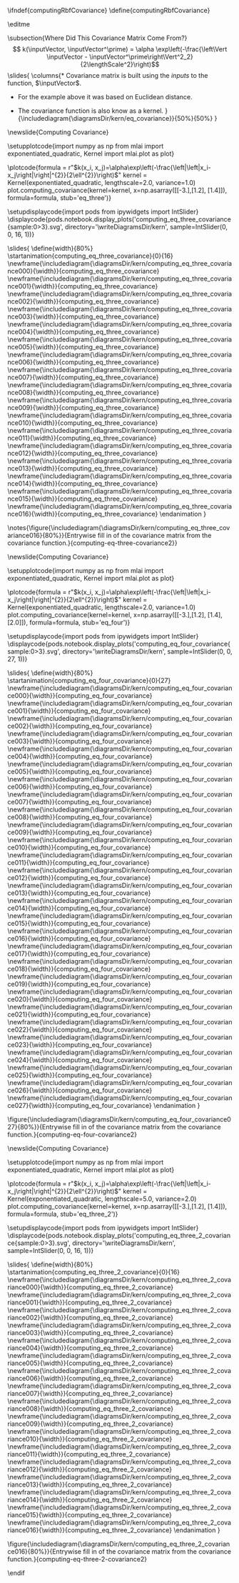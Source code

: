 \ifndef{computingRbfCovariance}
\define{computingRbfCovariance}

\editme

\subsection{Where Did This Covariance Matrix Come From?}
$$
k(\inputVector, \inputVector^\prime) = \alpha \exp\left(-\frac{\left\Vert \inputVector - \inputVector^\prime\right\Vert^2_2}{2\lengthScale^2}\right)$$
\slides{
\columns{* Covariance matrix is built using the *inputs* to the function, $\inputVector$.

* For the example above it was based on Euclidean distance.

* The covariance function is also know as a kernel.
}{\includediagram{\diagramsDir/kern/eq_covariance}}{50%}{50%}
}

\newslide{Computing Covariance}

\setupplotcode{import numpy as np
from mlai import exponentiated_quadratic, Kernel
import mlai.plot as plot}

\plotcode{formula = r"$k(x_i, x_j)=\alpha\exp\left(-\frac{\left|\left|x_i-x_j\right|\right|^{2}}{2\ell^{2}}\right)$"
kernel = Kernel(exponentiated_quadratic, lengthscale=2.0, variance=1.0)
plot.computing_covariance(kernel=kernel, x=np.asarray([[-3.],[1.2], [1.4]]), 
                          formula=formula,
						  stub='eq_three')}


\setupdisplaycode{import pods
from ipywidgets import IntSlider}
\displaycode{pods.notebook.display_plots('computing_eq_three_covariance{sample:0>3}.svg', 
                            directory='\writeDiagramsDir/kern', 
							sample=IntSlider(0, 0, 16, 1))}

\slides{
\define{width}{80%}
\startanimation{computing_eq_three_covariance}{0}{16}
\newframe{\includediagram{\diagramsDir/kern/computing_eq_three_covariance000}{\width}}{computing_eq_three_covariance}
\newframe{\includediagram{\diagramsDir/kern/computing_eq_three_covariance001}{\width}}{computing_eq_three_covariance}
\newframe{\includediagram{\diagramsDir/kern/computing_eq_three_covariance002}{\width}}{computing_eq_three_covariance}
\newframe{\includediagram{\diagramsDir/kern/computing_eq_three_covariance003}{\width}}{computing_eq_three_covariance}
\newframe{\includediagram{\diagramsDir/kern/computing_eq_three_covariance004}{\width}}{computing_eq_three_covariance}
\newframe{\includediagram{\diagramsDir/kern/computing_eq_three_covariance005}{\width}}{computing_eq_three_covariance}
\newframe{\includediagram{\diagramsDir/kern/computing_eq_three_covariance006}{\width}}{computing_eq_three_covariance}
\newframe{\includediagram{\diagramsDir/kern/computing_eq_three_covariance007}{\width}}{computing_eq_three_covariance}
\newframe{\includediagram{\diagramsDir/kern/computing_eq_three_covariance008}{\width}}{computing_eq_three_covariance}
\newframe{\includediagram{\diagramsDir/kern/computing_eq_three_covariance009}{\width}}{computing_eq_three_covariance}
\newframe{\includediagram{\diagramsDir/kern/computing_eq_three_covariance010}{\width}}{computing_eq_three_covariance}
\newframe{\includediagram{\diagramsDir/kern/computing_eq_three_covariance011}{\width}}{computing_eq_three_covariance}
\newframe{\includediagram{\diagramsDir/kern/computing_eq_three_covariance012}{\width}}{computing_eq_three_covariance}
\newframe{\includediagram{\diagramsDir/kern/computing_eq_three_covariance013}{\width}}{computing_eq_three_covariance}
\newframe{\includediagram{\diagramsDir/kern/computing_eq_three_covariance014}{\width}}{computing_eq_three_covariance}
\newframe{\includediagram{\diagramsDir/kern/computing_eq_three_covariance015}{\width}}{computing_eq_three_covariance}
\newframe{\includediagram{\diagramsDir/kern/computing_eq_three_covariance016}{\width}}{computing_eq_three_covariance}
\endanimation
}

\notes{\figure{\includediagram{\diagramsDir/kern/computing_eq_three_covariance016}{80%}}{Entrywise fill in of the covariance matrix from the covariance function.}{computing-eq-three-covariance2}}


\newslide{Computing Covariance}

\setupplotcode{import numpy as np
from mlai import exponentiated_quadratic, Kernel
import mlai.plot as plot}

\plotcode{formula = r"$k(x_i, x_j)=\alpha\exp\left(-\frac{\left|\left|x_i-x_j\right|\right|^{2}}{2\ell^{2}}\right)$"
kernel = Kernel(exponentiated_quadratic, lengthscale=2.0, variance=1.0)
plot.computing_covariance(kernel=kernel, x=np.asarray([[-3.],[1.2], [1.4], [2.0]]), 
                          formula=formula,
						  stub='eq_four')}


\setupdisplaycode{import pods
from ipywidgets import IntSlider}
\displaycode{pods.notebook.display_plots('computing_eq_four_covariance{sample:0>3}.svg', 
                            directory='\writeDiagramsDir/kern', 
							sample=IntSlider(0, 0, 27, 1))}

\slides{
\define{width}{80%}
\startanimation{computing_eq_four_covariance}{0}{27}
\newframe{\includediagram{\diagramsDir/kern/computing_eq_four_covariance000}{\width}}{computing_eq_four_covariance}
\newframe{\includediagram{\diagramsDir/kern/computing_eq_four_covariance001}{\width}}{computing_eq_four_covariance}
\newframe{\includediagram{\diagramsDir/kern/computing_eq_four_covariance002}{\width}}{computing_eq_four_covariance}
\newframe{\includediagram{\diagramsDir/kern/computing_eq_four_covariance003}{\width}}{computing_eq_four_covariance}
\newframe{\includediagram{\diagramsDir/kern/computing_eq_four_covariance004}{\width}}{computing_eq_four_covariance}
\newframe{\includediagram{\diagramsDir/kern/computing_eq_four_covariance005}{\width}}{computing_eq_four_covariance}
\newframe{\includediagram{\diagramsDir/kern/computing_eq_four_covariance006}{\width}}{computing_eq_four_covariance}
\newframe{\includediagram{\diagramsDir/kern/computing_eq_four_covariance007}{\width}}{computing_eq_four_covariance}
\newframe{\includediagram{\diagramsDir/kern/computing_eq_four_covariance008}{\width}}{computing_eq_four_covariance}
\newframe{\includediagram{\diagramsDir/kern/computing_eq_four_covariance009}{\width}}{computing_eq_four_covariance}
\newframe{\includediagram{\diagramsDir/kern/computing_eq_four_covariance010}{\width}}{computing_eq_four_covariance}
\newframe{\includediagram{\diagramsDir/kern/computing_eq_four_covariance011}{\width}}{computing_eq_four_covariance}
\newframe{\includediagram{\diagramsDir/kern/computing_eq_four_covariance012}{\width}}{computing_eq_four_covariance}
\newframe{\includediagram{\diagramsDir/kern/computing_eq_four_covariance013}{\width}}{computing_eq_four_covariance}
\newframe{\includediagram{\diagramsDir/kern/computing_eq_four_covariance014}{\width}}{computing_eq_four_covariance}
\newframe{\includediagram{\diagramsDir/kern/computing_eq_four_covariance015}{\width}}{computing_eq_four_covariance}
\newframe{\includediagram{\diagramsDir/kern/computing_eq_four_covariance016}{\width}}{computing_eq_four_covariance}
\newframe{\includediagram{\diagramsDir/kern/computing_eq_four_covariance017}{\width}}{computing_eq_four_covariance}
\newframe{\includediagram{\diagramsDir/kern/computing_eq_four_covariance018}{\width}}{computing_eq_four_covariance}
\newframe{\includediagram{\diagramsDir/kern/computing_eq_four_covariance019}{\width}}{computing_eq_four_covariance}
\newframe{\includediagram{\diagramsDir/kern/computing_eq_four_covariance020}{\width}}{computing_eq_four_covariance}
\newframe{\includediagram{\diagramsDir/kern/computing_eq_four_covariance021}{\width}}{computing_eq_four_covariance}
\newframe{\includediagram{\diagramsDir/kern/computing_eq_four_covariance022}{\width}}{computing_eq_four_covariance}
\newframe{\includediagram{\diagramsDir/kern/computing_eq_four_covariance023}{\width}}{computing_eq_four_covariance}
\newframe{\includediagram{\diagramsDir/kern/computing_eq_four_covariance024}{\width}}{computing_eq_four_covariance}
\newframe{\includediagram{\diagramsDir/kern/computing_eq_four_covariance025}{\width}}{computing_eq_four_covariance}
\newframe{\includediagram{\diagramsDir/kern/computing_eq_four_covariance026}{\width}}{computing_eq_four_covariance}
\newframe{\includediagram{\diagramsDir/kern/computing_eq_four_covariance027}{\width}}{computing_eq_four_covariance}
\endanimation
}

\figure{\includediagram{\diagramsDir/kern/computing_eq_four_covariance027}{80%}}{Entrywise fill in of the covariance matrix from the covariance function.}{computing-eq-four-covariance2}

\newslide{Computing Covariance}

\setupplotcode{import numpy as np
from mlai import exponentiated_quadratic, Kernel
import mlai.plot as plot}

\plotcode{formula = r"$k(x_i, x_j)=\alpha\exp\left(-\frac{\left|\left|x_i-x_j\right|\right|^{2}}{2\ell^{2}}\right)$"
kernel = Kernel(exponentiated_quadratic, lengthscale=5.0, variance=2.0)
plot.computing_covariance(kernel=kernel, x=np.asarray([[-3.],[1.2], [1.4]]), 
                          formula=formula,
						  stub='eq_three_2')}


\setupdisplaycode{import pods
from ipywidgets import IntSlider}
\displaycode{pods.notebook.display_plots('computing_eq_three_2_covariance{sample:0>3}.svg', 
                            directory='\writeDiagramsDir/kern', 
							sample=IntSlider(0, 0, 16, 1))}

\slides{
\define{width}{80%}
\startanimation{computing_eq_three_2_covariance}{0}{16}
\newframe{\includediagram{\diagramsDir/kern/computing_eq_three_2_covariance000}{\width}}{computing_eq_three_2_covariance}
\newframe{\includediagram{\diagramsDir/kern/computing_eq_three_2_covariance001}{\width}}{computing_eq_three_2_covariance}
\newframe{\includediagram{\diagramsDir/kern/computing_eq_three_2_covariance002}{\width}}{computing_eq_three_2_covariance}
\newframe{\includediagram{\diagramsDir/kern/computing_eq_three_2_covariance003}{\width}}{computing_eq_three_2_covariance}
\newframe{\includediagram{\diagramsDir/kern/computing_eq_three_2_covariance004}{\width}}{computing_eq_three_2_covariance}
\newframe{\includediagram{\diagramsDir/kern/computing_eq_three_2_covariance005}{\width}}{computing_eq_three_2_covariance}
\newframe{\includediagram{\diagramsDir/kern/computing_eq_three_2_covariance006}{\width}}{computing_eq_three_2_covariance}
\newframe{\includediagram{\diagramsDir/kern/computing_eq_three_2_covariance007}{\width}}{computing_eq_three_2_covariance}
\newframe{\includediagram{\diagramsDir/kern/computing_eq_three_2_covariance008}{\width}}{computing_eq_three_2_covariance}
\newframe{\includediagram{\diagramsDir/kern/computing_eq_three_2_covariance009}{\width}}{computing_eq_three_2_covariance}
\newframe{\includediagram{\diagramsDir/kern/computing_eq_three_2_covariance010}{\width}}{computing_eq_three_2_covariance}
\newframe{\includediagram{\diagramsDir/kern/computing_eq_three_2_covariance011}{\width}}{computing_eq_three_2_covariance}
\newframe{\includediagram{\diagramsDir/kern/computing_eq_three_2_covariance012}{\width}}{computing_eq_three_2_covariance}
\newframe{\includediagram{\diagramsDir/kern/computing_eq_three_2_covariance013}{\width}}{computing_eq_three_2_covariance}
\newframe{\includediagram{\diagramsDir/kern/computing_eq_three_2_covariance014}{\width}}{computing_eq_three_2_covariance}
\newframe{\includediagram{\diagramsDir/kern/computing_eq_three_2_covariance015}{\width}}{computing_eq_three_2_covariance}
\newframe{\includediagram{\diagramsDir/kern/computing_eq_three_2_covariance016}{\width}}{computing_eq_three_2_covariance}
\endanimation
}

\figure{\includediagram{\diagramsDir/kern/computing_eq_three_2_covariance016}{80%}}{Entrywise fill in of the covariance matrix from the covariance function.}{computing-eq-three-2-covariance2}

\endif
